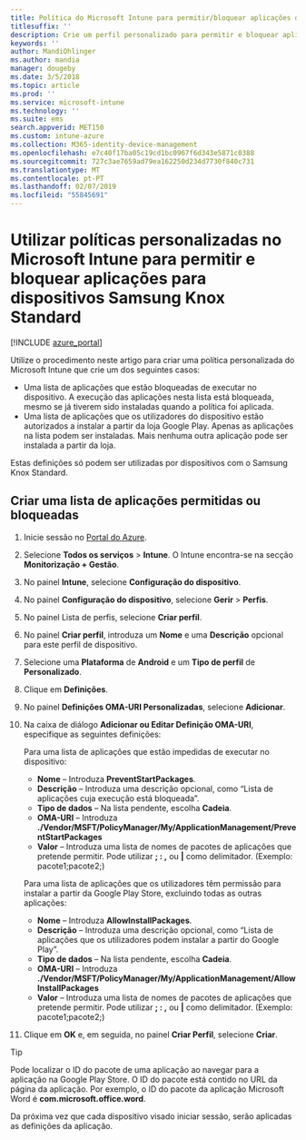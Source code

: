 ```yaml
---
title: Política do Microsoft Intune para permitir/bloquear aplicações do Samsung Knox
titlesuffix: ''
description: Crie um perfil personalizado para permitir e bloquear aplicações para dispositivos Samsung Knox Standard.
keywords: ''
author: MandiOhlinger
ms.author: mandia
manager: dougeby
ms.date: 3/5/2018
ms.topic: article
ms.prod: ''
ms.service: microsoft-intune
ms.technology: ''
ms.suite: ems
search.appverid: MET150
ms.custom: intune-azure
ms.collection: M365-identity-device-management
ms.openlocfilehash: e7c40f17ba05c19cd1bc0967f6d343e5871c0388
ms.sourcegitcommit: 727c3ae7659ad79ea162250d234d7730f840c731
ms.translationtype: MT
ms.contentlocale: pt-PT
ms.lasthandoff: 02/07/2019
ms.locfileid: "55845691"
---
```

# <a name="use-custom-policies-in-microsoft-intune-to-allow-and-block-apps-for-samsung-knox-standard-devices"></a>Utilizar políticas personalizadas no Microsoft Intune para permitir e bloquear aplicações para dispositivos Samsung Knox Standard 

[!INCLUDE [azure_portal](./includes/azure_portal.md)]

Utilize o procedimento neste artigo para criar uma política personalizada do Microsoft Intune que crie um dos seguintes casos:

- Uma lista de aplicações que estão bloqueadas de executar no dispositivo. A execução das aplicações nesta lista está bloqueada, mesmo se já tiverem sido instaladas quando a política foi aplicada.
- Uma lista de aplicações que os utilizadores do dispositivo estão autorizados a instalar a partir da loja Google Play. Apenas as aplicações na lista podem ser instaladas. Mais nenhuma outra aplicação pode ser instalada a partir da loja.

Estas definições só podem ser utilizadas por dispositivos com o Samsung Knox Standard.

## <a name="create-an-allowed-or-blocked-app-list"></a>Criar uma lista de aplicações permitidas ou bloqueadas

1. Inicie sessão no [Portal do Azure](https://portal.azure.com).
2. Selecione **Todos os serviços** > **Intune**. O Intune encontra-se na secção **Monitorização + Gestão**.
3. No painel **Intune**, selecione **Configuração do dispositivo**.
2. No painel **Configuração do dispositivo**, selecione **Gerir** > **Perfis**.
2. No painel Lista de perfis, selecione **Criar perfil**.
3. No painel **Criar perfil**, introduza um **Nome** e uma **Descrição** opcional para este perfil de dispositivo.
2. Selecione uma **Plataforma** de **Android** e um **Tipo de perfil** de **Personalizado**.
3. Clique em **Definições**.
3. No painel **Definições OMA-URI Personalizadas**, selecione **Adicionar**.
4. Na caixa de diálogo **Adicionar ou Editar Definição OMA-URI**, especifique as seguintes definições:

   Para uma lista de aplicações que estão impedidas de executar no dispositivo:

   - **Nome** – Introduza **PreventStartPackages**.
   - **Descrição** – Introduza uma descrição opcional, como “Lista de aplicações cuja execução está bloqueada”.
   -    **Tipo de dados** – Na lista pendente, escolha **Cadeia**.
   -    **OMA-URI** – Introduza **./Vendor/MSFT/PolicyManager/My/ApplicationManagement/PreventStartPackages**
   -    **Valor** – Introduza uma lista de nomes de pacotes de aplicações que pretende permitir. Pode utilizar **; : ,** ou **|** como delimitador. (Exemplo: pacote1;pacote2;)

   Para uma lista de aplicações que os utilizadores têm permissão para instalar a partir da Google Play Store, excluindo todas as outras aplicações:
   - **Nome** – Introduza **AllowInstallPackages**.
   - **Descrição** – Introduza uma descrição opcional, como “Lista de aplicações que os utilizadores podem instalar a partir do Google Play”.
   - **Tipo de dados** – Na lista pendente, escolha **Cadeia**.
   - **OMA-URI** – Introduza **./Vendor/MSFT/PolicyManager/My/ApplicationManagement/AllowInstallPackages**
   - **Valor** – Introduza uma lista de nomes de pacotes de aplicações que pretende permitir. Pode utilizar **; : ,** ou **|** como delimitador. (Exemplo: pacote1;pacote2;)

4. Clique em **OK** e, em seguida, no painel **Criar Perfil**, selecione **Criar**.

>[!TIP]
> Pode localizar o ID do pacote de uma aplicação ao navegar para a aplicação na Google Play Store. O ID do pacote está contido no URL da página da aplicação. Por exemplo, o ID do pacote da aplicação Microsoft Word é **com.microsoft.office.word**.

Da próxima vez que cada dispositivo visado iniciar sessão, serão aplicadas as definições da aplicação.


<!---## Assign the custom profile--->
